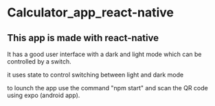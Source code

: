 # Calculator_app_react-native
## This app is made with react-native
 It has a good user interface with a dark and light mode which can be controlled by a switch.
 
 it uses state to control switching between light and dark mode
 
 to lounch the app use the command "npm start" and scan the QR code using expo (android app).
